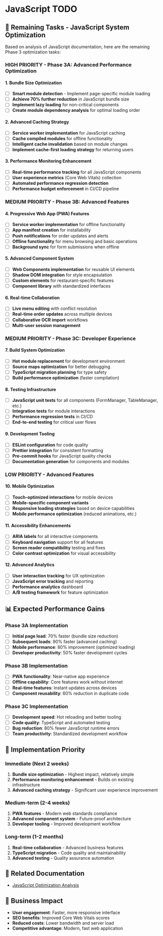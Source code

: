 # JavaScript TODO

## 🎯 **Remaining Tasks - JavaScript System Optimization**

Based on analysis of JavaScript documentation, here are the remaining Phase 3 optimization tasks:

### **HIGH PRIORITY - Phase 3A: Advanced Performance Optimization**

#### **1. Bundle Size Optimization**
- [ ] **Smart module detection** - Implement page-specific module loading
- [ ] **Achieve 70% further reduction** in JavaScript bundle size
- [ ] **Implement lazy loading** for non-critical components
- [ ] **Create module dependency analysis** for optimal loading order

#### **2. Advanced Caching Strategy**
- [ ] **Service worker implementation** for JavaScript caching
- [ ] **Cache compiled modules** for offline functionality
- [ ] **Intelligent cache invalidation** based on module changes
- [ ] **Implement cache-first loading strategy** for returning users

#### **3. Performance Monitoring Enhancement**
- [ ] **Real-time performance tracking** for all JavaScript components
- [ ] **User experience metrics** (Core Web Vitals) collection
- [ ] **Automated performance regression detection**
- [ ] **Performance budget enforcement** in CI/CD pipeline

### **MEDIUM PRIORITY - Phase 3B: Advanced Features**

#### **4. Progressive Web App (PWA) Features**
- [ ] **Service worker implementation** for offline functionality
- [ ] **App manifest creation** for installability
- [ ] **Push notifications** for order updates and alerts
- [ ] **Offline functionality** for menu browsing and basic operations
- [ ] **Background sync** for form submissions when offline

#### **5. Advanced Component System**
- [ ] **Web Components implementation** for reusable UI elements
- [ ] **Shadow DOM integration** for style encapsulation
- [ ] **Custom elements** for restaurant-specific features
- [ ] **Component library** with standardized interfaces

#### **6. Real-time Collaboration**
- [ ] **Live menu editing** with conflict resolution
- [ ] **Real-time order updates** across multiple devices
- [ ] **Collaborative OCR import** workflows
- [ ] **Multi-user session management**

### **MEDIUM PRIORITY - Phase 3C: Developer Experience**

#### **7. Build System Optimization**
- [ ] **Hot module replacement** for development environment
- [ ] **Source maps optimization** for better debugging
- [ ] **TypeScript migration planning** for type safety
- [ ] **Build performance optimization** (faster compilation)

#### **8. Testing Infrastructure**
- [ ] **JavaScript unit tests** for all components (FormManager, TableManager, etc.)
- [ ] **Integration tests** for module interactions
- [ ] **Performance regression tests** in CI/CD
- [ ] **End-to-end testing** for critical user flows

#### **9. Development Tooling**
- [ ] **ESLint configuration** for code quality
- [ ] **Prettier integration** for consistent formatting
- [ ] **Pre-commit hooks** for JavaScript quality checks
- [ ] **Documentation generation** for components and modules

### **LOW PRIORITY - Advanced Features**

#### **10. Mobile Optimization**
- [ ] **Touch-optimized interactions** for mobile devices
- [ ] **Mobile-specific component variants**
- [ ] **Responsive loading strategies** based on device capabilities
- [ ] **Mobile performance optimization** (reduced animations, etc.)

#### **11. Accessibility Enhancements**
- [ ] **ARIA labels** for all interactive components
- [ ] **Keyboard navigation** support for all features
- [ ] **Screen reader compatibility** testing and fixes
- [ ] **Color contrast optimization** for visual accessibility

#### **12. Advanced Analytics**
- [ ] **User interaction tracking** for UX optimization
- [ ] **JavaScript error tracking** and reporting
- [ ] **Performance analytics** dashboard
- [ ] **A/B testing framework** for feature optimization

## 📊 **Expected Performance Gains**

### **Phase 3A Implementation**
- [ ] **Initial page load**: 70% faster (bundle size reduction)
- [ ] **Subsequent loads**: 90% faster (advanced caching)
- [ ] **Mobile performance**: 80% improvement (optimized loading)
- [ ] **Developer productivity**: 50% faster development cycles

### **Phase 3B Implementation**
- [ ] **PWA functionality**: Near-native app experience
- [ ] **Offline capability**: Core features work without internet
- [ ] **Real-time features**: Instant updates across devices
- [ ] **Component reusability**: 60% reduction in duplicate code

### **Phase 3C Implementation**
- [ ] **Development speed**: Hot reloading and better tooling
- [ ] **Code quality**: TypeScript and automated testing
- [ ] **Bug reduction**: 80% fewer JavaScript runtime errors
- [ ] **Team productivity**: Standardized development workflow

## 🎯 **Implementation Priority**

### **Immediate (Next 2 weeks)**
1. **Bundle size optimization** - Highest impact, relatively simple
2. **Performance monitoring enhancement** - Builds on existing infrastructure
3. **Advanced caching strategy** - Significant user experience improvement

### **Medium-term (2-4 weeks)**
1. **PWA features** - Modern web standards compliance
2. **Advanced component system** - Future-proof architecture
3. **Developer tooling** - Improved development workflow

### **Long-term (1-2 months)**
1. **Real-time collaboration** - Advanced business features
2. **TypeScript migration** - Code quality and maintainability
3. **Advanced testing** - Quality assurance automation

## 🔗 **Related Documentation**
- [JavaScript Optimization Analysis](javascript-optimization-analysis.md)

## 🚀 **Business Impact**
- **User engagement**: Faster, more responsive interface
- **SEO benefits**: Improved Core Web Vitals scores
- **Reduced costs**: Lower bandwidth and server load
- **Competitive advantage**: Modern, fast web application
